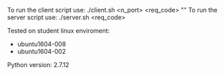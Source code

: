 To run the client script use: ./client.sh <server address> <n_port> <req_code> "<msg>"
To run the server script use: ./server.sh <req_code>

Tested on student linux enviroment:
- ubuntu1604-008
- ubuntu1604-002

Python version: 2.7.12